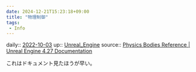 ```yaml
---
date: 2024-12-21T15:23:18+09:00
title: "物理制御"
tags:
 - Info
---
```


daily:: [2022-10-03](Daily_Note/2022-10-03.md)
up:: [Unreal_Engine](../Bar/App/Unreal_Engine.md)
source:: [Physics Bodies Reference | Unreal Engine 4.27 Documentation](https://docs.unrealengine.com/4.27/en-US/InteractiveExperiences/Physics/PhysicsBodies/Reference/)

これはドキュメント見たほうが早い。


